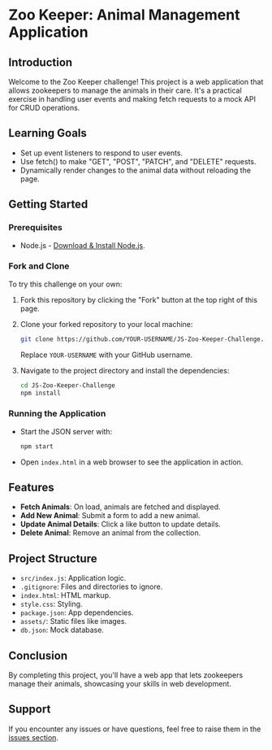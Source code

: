 # Zoo Keeper: Animal Management Application

## Introduction

Welcome to the Zoo Keeper challenge! This project is a web application that allows zookeepers to manage the animals in their care. It's a practical exercise in handling user events and making fetch requests to a mock API for CRUD operations.

## Learning Goals

- Set up event listeners to respond to user events.
- Use fetch() to make "GET", "POST", "PATCH", and "DELETE" requests.
- Dynamically render changes to the animal data without reloading the page.

## Getting Started

### Prerequisites

- Node.js - [Download & Install Node.js](https://nodejs.org/en/download/).

### Fork and Clone

To try this challenge on your own:

1. Fork this repository by clicking the "Fork" button at the top right of this page.
2. Clone your forked repository to your local machine:
   ```bash
   git clone https://github.com/YOUR-USERNAME/JS-Zoo-Keeper-Challenge.git
   ```
   Replace `YOUR-USERNAME` with your GitHub username.
   
3. Navigate to the project directory and install the dependencies:
   ```bash
   cd JS-Zoo-Keeper-Challenge
   npm install
   ```

### Running the Application

- Start the JSON server with:
  ```bash
  npm start
  ```
- Open `index.html` in a web browser to see the application in action.

## Features

- **Fetch Animals**: On load, animals are fetched and displayed.
- **Add New Animal**: Submit a form to add a new animal.
- **Update Animal Details**: Click a like button to update details.
- **Delete Animal**: Remove an animal from the collection.

## Project Structure

- `src/index.js`: Application logic.
- `.gitignore`: Files and directories to ignore.
- `index.html`: HTML markup.
- `style.css`: Styling.
- `package.json`: App dependencies.
- `assets/`: Static files like images.
- `db.json`: Mock database.

## Conclusion

By completing this project, you'll have a web app that lets zookeepers manage their animals, showcasing your skills in web development.

## Support

If you encounter any issues or have questions, feel free to raise them in the [issues section](https://github.com/RedBeret/JS-Zoo-Keeper-Challenge/issues).
